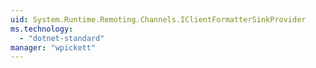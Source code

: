 ```yaml
---
uid: System.Runtime.Remoting.Channels.IClientFormatterSinkProvider
ms.technology: 
  - "dotnet-standard"
manager: "wpickett"
---
```

